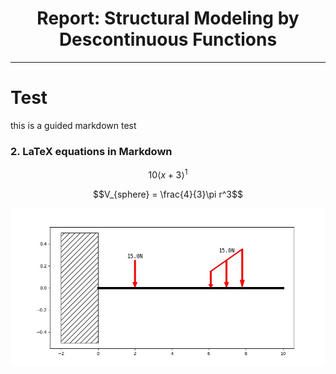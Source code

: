 <h1 align='center'>Report: Structural Modeling by Descontinuous Functions</h1>

---

# **Test**

this is a guided markdown test

### **2. LaTeX equations in Markdown**

$$10 {\left\langle x + 3 \right\rangle}^{1}$$

$$V_{sphere} = \frac{4}{3}\pi r^3$$

![Test Beam](../plots/plot_202221212301.jpg)

